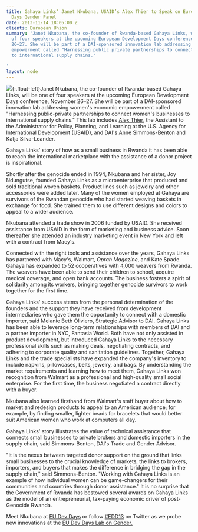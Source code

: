 ```yaml
---
title: Gahaya Links’ Janet Nkubana, USAID’s Alex Thier to Speak on European Development
  Days Gender Panel
date: 2013-11-14 18:05:00 Z
clients: European Union
summary: 'Janet Nkubana, the co-founder of Rwanda-based Gahaya Links, will be one
  of four speakers at the upcoming European Development Days conference, November
  26–27. She will be part of a DAI-sponsored innovation lab addressing women''s economic
  empowerment called "Harnessing public private partnerships to connect women''s businesses
  to international supply chains."

'
layout: node
---
```


![][1]{:.float-left}Janet Nkubana, the co-founder of Rwanda-based Gahaya Links, will be one of four speakers at the upcoming European Development Days conference, November 26–27. She will be part of a DAI-sponsored innovation lab addressing women's economic empowerment called "Harnessing public-private partnerships to connect women's businesses to international supply chains." This lab includes [Alex Thier][2], the Assistant to the Administrator for Policy, Planning, and Learning at the U.S. Agency for International Development (USAID), and DAI's Anne Simmons-Benton and Katja Silva-Leander.

Gahaya Links' story of how as a small business in Rwanda it has been able to reach the international marketplace with the assistance of a donor project is inspirational.

Shortly after the genocide ended in 1994, Nkubana and her sister, Joy Ndungutse, founded Gahaya Links as a microenterprise that produced and sold traditional woven baskets. Product lines such as jewelry and other accessories were added later. Many of the women employed at Gahaya are survivors of the Rwandan genocide who had started weaving baskets in exchange for food. She trained them to use different designs and colors to appeal to a wider audience.

Nkubana attended a trade show in 2006 funded by USAID. She received assistance from USAID in the form of marketing and business advice. Soon thereafter she attended an industry marketing event in New York and left with a contract from Macy's.

Connected with the right tools and assistance over the years, Gahaya Links has partnered with Macy's, Walmart, _Oprah Magazine_, and Kate Spade. Gahaya has expanded to 52 cooperatives with 4,000 weavers from Rwanda. The weavers have been able to send their children to school, acquire medical coverage, and open bank accounts. The business fosters a spirit of solidarity among its workers, bringing together genocide survivors to work together for the first time.

Gahaya Links' success stems from the personal determination of the founders and the support they have received from development intermediaries who gave them the opportunity to connect with a domestic importer, said Melanie Beth Oliviero, Strategic Advisor to DAI. Gahaya Links has been able to leverage long-term relationships with members of DAI and a partner importer in NYC, Fantasia World. Both have not only assisted in product development, but introduced Gahaya Links to the necessary professional skills such as making deals, negotiating contracts, and adhering to corporate quality and sanitation guidelines. Together, Gahaya Links and the trade specialists have expanded the company's inventory to include napkins, pillowcases, belts, jewelry, and bags. By understanding the market requirements and learning how to meet them, Gahaya Links won recognition from Walmart as a professional and high-quality small social enterprise. For the first time, the business negotiated a contract directly with a buyer.  

Nkubana also learned firsthand from Walmart's staff buyer about how to market and redesign products to appeal to an American audience; for example, by finding smaller, lighter beads for bracelets that would better suit American women who work at computers all day.

Gahaya Links' story illustrates the value of technical assistance that connects small businesses to private brokers and domestic importers in the supply chain, said Simmons-Benton, DAI's Trade and Gender Advisor.

 "It is the nexus between targeted donor support on the ground that links small businesses to the crucial knowledge of markets, the links to brokers, importers, and buyers that makes the difference in bridging the gap in the supply chain," said Simmons-Benton. "Working with Gahaya Links is an example of how individual women can be game-changers for their communities and countries through donor assistance." It is no surprise that the Government of Rwanda has bestowed several awards on Gahaya Links as the model of an entrepreneurial, tax-paying economic driver of post-Genocide Rwanda.

Meet Nkubana at [EU Dev Days][5] or follow [#EDD13][6] on Twitter as we probe new innovations at the [EU Dev Days Lab on Gender.][7]

[1]: https://assetify-dai.com/news/JanetInner.jpg
[2]: http://www.usaid.gov/who-we-are/organization/alex-thier
[5]: /news/dai-host-lab-women-economic-empowerment-european-development-days
[6]: https://twitter.com/search?q=%23EDD13&src=typd&f=realtime
[7]: http://eudevdays.eu/topics/women%E2%80%99s-economic-empowerment

